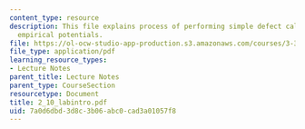 ```yaml
---
content_type: resource
description: This file explains process of performing simple defect calculations using
  empirical potentials.
file: https://ol-ocw-studio-app-production.s3.amazonaws.com/courses/3-320-atomistic-computer-modeling-of-materials-sma-5107-spring-2005/7a0d6dbd3d8c3b06abc0cad3a01057f8_2_10_labintro.pdf
file_type: application/pdf
learning_resource_types:
- Lecture Notes
parent_title: Lecture Notes
parent_type: CourseSection
resourcetype: Document
title: 2_10_labintro.pdf
uid: 7a0d6dbd-3d8c-3b06-abc0-cad3a01057f8
---
```


